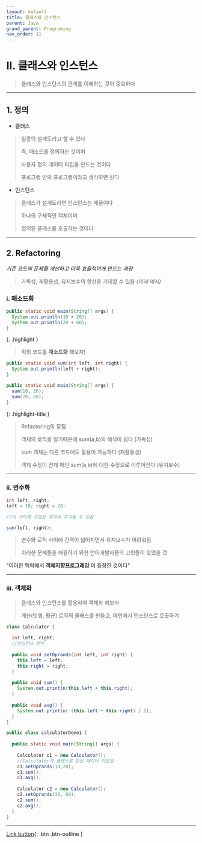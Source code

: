 ```yaml
---
layout: default
title: 클래스와 인스턴스
parent: Java
grand_parent: Programing
nav_order: 11
---
```


# II. 클래스와 인스턴스

> 클래스와 인스턴스의 관계를 이해하는 것이 중요하다

---

## 1. 정의

- 클래스

> 일종의 설계도라고 할 수 있다
>
> 즉, 매소드를 정의하는 것이며
>
> 사용자 정의 데이터 타입을 만드는 것이다
>
> 프로그램 안의 프로그램이라고 생각하면 된다

- 인스턴스

> 클래스가 설계도라면 인스턴스는 제품이다
>
> 하나의 구체적인 객체이며
> 
> 정의된 클래스를 호출하는 것이다

---

## 2. Refactoring

_기존 코드의 문제를 개선하고 더욱 효율적이게 만드는 과정_

> 가독성, 재활용성, 유지보수의 향상을 기대할 수 있음 _(아래 예시)_


### i. 매소드화

```java
public static void main(String[] args) {
  System.out.println(10 + 20);
  System.out.println(20 + 60);
}
```

{: .highlight }
> 위의 코드를 **매소드화** 해보자!

```java
public static void sum(int left, int right) {
  System.out.println(left + right);
}

public static void main(String[] args) {
  sum(10, 20);
  sum(20, 60);
}
```

{: .highlight-title }
> Refactoring의 장점
>
> 객체의 로직을 알기때문에 sum(a,b)의 해석이 쉽다 (가독성)
>
> sum 객체는 다른 코드에도 활용이 가능하다 (재활용성)
>
> 객체 수정이 전체 매인 sum(a,b)에 대한 수정으로 이루어진다 (유지보수)

---

### ii. 변수화

```java
int left, right;
left = 10; right = 20;

//이 사이에 수많은 로직이 추가될 수 있음

sum(left, right);
```

> 변수와 로직 사이에 간격이 넓어지면서 유지보수가 어려워짐
>
> 이러한 문제들을 해결하기 위한 언어개발자들의 고민들이 있었을 것

"이러한 맥락에서 **객체지향프로그래밍** 이 등장한 것이다"

---

### iii. 객체화

> 클래스와 인스턴스를 활용하여 객체화 해보자
>
> 계산(덧셈, 평균) 로직의 클래스를 만들고, 메인에서 인스턴스로 호출하기

```java
class Calculator {
	
  int left, right;
  //인스턴스 변수
	
  public void setOprands(int left, int right) {
    this.left = left;
    this.right = right;
  }
	
  public void sum() {
    System.out.println(this.left + this.right);
  }
	
  public void avg() {
    System.out.println( (this.left + this.right) / 2);
  }
}

public class calculatorDemo1 {
	
  public static void main(String[] args) {
		
    Calculator c1 = new Calculator(); 
    //Calculator가 클래스로 만든 데이터 타입임
    c1.setOprands(10,20);
    c1.sum();
    c1.avg();
		
    Calculator c2 = new Calculator();
    c2.setOprands(30, 60);
    c2.sum();
    c2.avg();
  }
}
```

---

[Link button](https://opentutorials.org/course/1223/5400){: .btn .btn-outline }